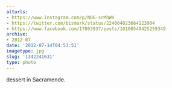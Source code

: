 ```yaml
---
alturls:
- https://www.instagram.com/p/NDG-srMhWV
- https://twitter.com/bismark/status/224004023664123904
- https://www.facebook.com/17803937/posts/10100549425259349
archive:
- 2012-07
date: '2012-07-14T04:53:51'
imagetype: jpg
slug: '1342241631'
type: photo
---
```


dessert in Sacramende.

